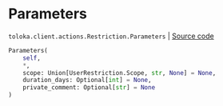 # Parameters
`toloka.client.actions.Restriction.Parameters` | [Source code](https://github.com/Toloka/toloka-kit/blob/v1.0.1/src/client/actions.py#L52)

```python
Parameters(
    self,
    *,
    scope: Union[UserRestriction.Scope, str, None] = None,
    duration_days: Optional[int] = None,
    private_comment: Optional[str] = None
)
```


